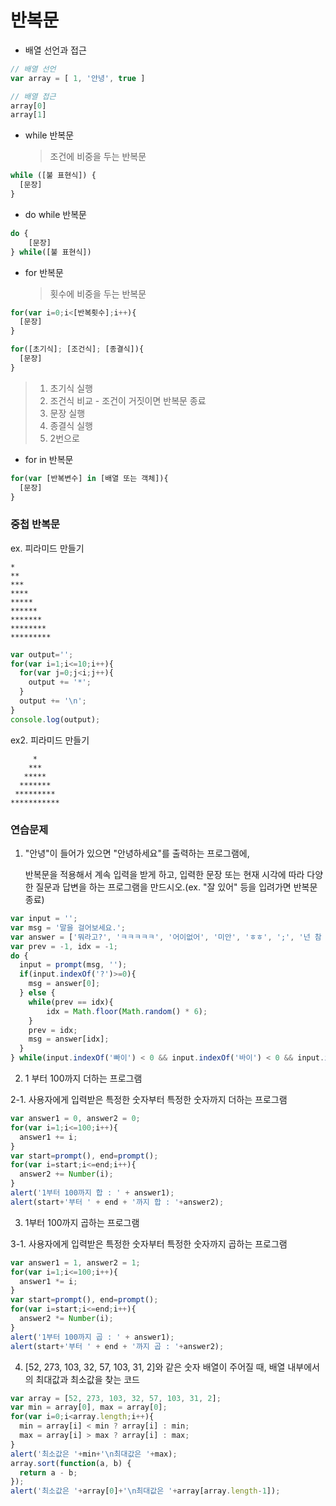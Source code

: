 # 반복문

- 배열 선언과 접근

```javascript
// 배열 선언
var array = [ 1, '안녕', true ]

// 배열 접근
array[0]
array[1]
```

- while 반복문

  > 조건에 비중을 두는 반복문

```javascript
while ([불 표현식]) {
  [문장]
}
```

- do while 반복문

```javascript
do {
	[문장]
} while([불 표현식])
```

- for 반복문

  > 횟수에 비중을 두는 반복문

```javascript
for(var i=0;i<[반복횟수];i++){
  [문장]
}

for([초기식]; [조건식]; [종결식]){
  [문장]
}
```

> 1. 초기식 실행
> 2. 조건식 비교 - 조건이 거짓이면 반복문 종료
> 3. 문장 실행
> 4. 종결식 실행
> 5. 2번으로

- for in 반복문

```javascript
for(var [반복변수] in [배열 또는 객체]){
  [문장]
}
```



### 중첩 반복문

ex. 피라미드 만들기

```
*
**
***
****
*****
******
*******
********
*********
```

```javascript
var output='';
for(var i=1;i<=10;i++){
  for(var j=0;j<i;j++){
    output += '*';
  }
  output += '\n';
}
console.log(output);
```

ex2. 피라미드 만들기

```
     *
    ***
   *****
  *******
 *********
***********
```



### 연습문제

1. "안녕"이 들어가 있으면 "안녕하세요"를 출력하는 프로그램에, 

   반복문을 적용해서 계속 입력을 받게 하고, 입력한 문장 또는 현재 시각에 따라 다양한 질문과 답변을 하는 프로그램을 만드시오.(ex. "잘 있어" 등을 입려가면 반복문 종료)

```javascript
var input = '';
var msg = '말을 걸어보세요.';
var answer = ['뭐라고?', 'ㅋㅋㅋㅋㅋ', '어이없어', '미안', 'ㅎㅎ', ';', '넌 참 재밌는 아이야.'];
var prev = -1, idx = -1;
do {
  input = prompt(msg, '');
  if(input.indexOf('?')>=0){
    msg = answer[0];
  } else {
    while(prev == idx){
    	idx = Math.floor(Math.random() * 6);
    }
    prev = idx;
    msg = answer[idx];
  }
} while(input.indexOf('빠이') < 0 && input.indexOf('바이') < 0 && input.indexOf('바위') < 0)
```

2. 1 부터 100까지 더하는 프로그램

2-1. 사용자에게 입력받은 특정한 숫자부터 특정한 숫자까지 더하는 프로그램

```javascript
var answer1 = 0, answer2 = 0;
for(var i=1;i<=100;i++){
  answer1 += i;
}
var start=prompt(), end=prompt();
for(var i=start;i<=end;i++){
  answer2 += Number(i);
}
alert('1부터 100까지 합 : ' + answer1);
alert(start+'부터 ' + end + '까지 합 : '+answer2);
```

3. 1부터 100까지 곱하는 프로그램

3-1. 사용자에게 입력받은 특정한 숫자부터 특정한 숫자까지 곱하는 프로그램

```javascript
var answer1 = 1, answer2 = 1;
for(var i=1;i<=100;i++){
  answer1 *= i;
}
var start=prompt(), end=prompt();
for(var i=start;i<=end;i++){
  answer2 *= Number(i);
}
alert('1부터 100까지 곱 : ' + answer1);
alert(start+'부터 ' + end + '까지 곱 : '+answer2);
```



4. [52, 273, 103, 32, 57, 103, 31, 2]와 같은 숫자 배열이 주어질 때, 배열 내부에서의 최대값과 최소값을 찾는 코드

```javascript
var array = [52, 273, 103, 32, 57, 103, 31, 2];
var min = array[0], max = array[0];
for(var i=0;i<array.length;i++){
  min = array[i] < min ? array[i] : min;
  max = array[i] > max ? array[i] : max;
}
alert('최소값은 '+min+'\n최대값은 '+max);
array.sort(function(a, b) {
  return a - b;
});
alert('최소값은 '+array[0]+'\n최대값은 '+array[array.length-1]);
```

